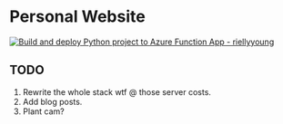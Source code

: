 # Personal Website

[![Build and deploy Python project to Azure Function App - riellyyoung](https://github.com/deepwaterpaladin/website/actions/workflows/main_riellyyoung.yml/badge.svg)](https://github.com/deepwaterpaladin/website/actions/workflows/main_riellyyoung.yml)

## TODO

1. Rewrite the whole stack wtf @ those server costs.
1. Add blog posts.
1. Plant cam?
